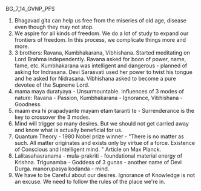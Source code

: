 BG_7_14_GVNP_PFS

1. Bhagavad gita can help us free from the miseries of old age, disease even though they may not stop.
2. We aspire for all kinds of freedom. We do a lot of study to expand our frontiers of freedom. In this process, we complicate things more and more.
3. 3 brothers: Ravana, Kumbhakarana, Vibhishana. Started meditating on Lord Brahma independently. Ravana asked for boon of power, name, fame, etc. Kumbhakarana was intelligent and dangerous - planned of asking for Indrasana. Devi Sarasvati used her power to twist his tongue and he asked for Nidrasana. Vibhishana asked to become a pure devotee of the Supreme Lord.
4. mama maya duratyaya - Unsurmountable. Influences of 3 modes of nature: Ravana - Passion, Kumbhakarana - Ignorance, Vibhishana - Goodness.
5. maam eva hi prapadyante mayam etam taranti te - Surrenderance is the key to crossover the 3 modes.
6. Mind will trigger so many desires. But we should not get carried away and know what is actually beneficial for us.
7. Quantum Theory - 1980 Nobel prize winner - "There is no matter as such. All matter originates and exists only by virtue of a force. Existence of Conscious and Intelligent mind. " Article on Max Planck.
8. Lalitasahasranama - mula-prakriti - foundational material energy of Krishna. Trigunamba - Goddess of 3 gunas - another name of Devi Durga. manorupasya kodanda - mind.
9. We have to be Careful about our desires. Ignorance of Knowledge is not an excuse. We need to follow the rules of the place we're in.
